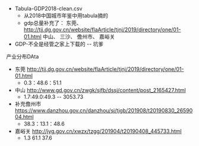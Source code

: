 * Tabula-GDP2018-clean.csv
  * 从2018中国城市年鉴中用tabula摘的
  * gdp总量补充了：
  东莞、http://tjj.dg.gov.cn/website/flaArticle/tjnj/2019/directory/one/01-01.html
  中山、
  三沙、
  儋州市、
  嘉峪关
* GDP-不全是经管之家上下载的 -- 坑爹

产业分布DAta
* 东莞 http://tjj.dg.gov.cn/website/flaArticle/tjnj/2019/directory/one/01-01.html
    * 0.3：48.6：51.1  
* 中山 http://www.gd.gov.cn/zwgk/sjfb/dssj/content/post_2165427.html
    * 1.7:49.0:49.3 -- 3053.73
* 补充儋州市 https://www.danzhou.gov.cn/danzhou/sj/tjgb/201908/t20190830_2659004.html
   * 38.3：13.1：48.6
* 嘉峪关 http://jyg.gov.cn/xwzx/tzgg/201904/t20190408_445733.html
    * 1.3	61.1	37.6
